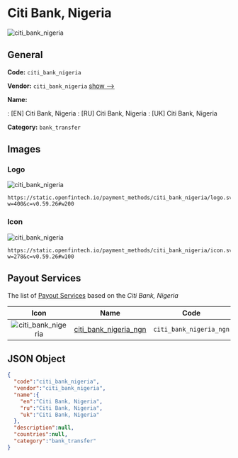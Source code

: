 
# Citi Bank, Nigeria 
![citi_bank_nigeria](https://static.openfintech.io/payment_methods/citi_bank_nigeria/logo.svg?w=400&c=v0.59.26#w200)  

## General 
**Code:** `citi_bank_nigeria` 
 
**Vendor:** `citi_bank_nigeria` [show -->](/vendors/citi_bank_nigeria/) 
 
**Name:** 
 
:	[EN] Citi Bank, Nigeria 
:	[RU] Citi Bank, Nigeria 
:	[UK] Citi Bank, Nigeria 
 
**Category:** `bank_transfer` 
 

## Images 

### Logo 
![citi_bank_nigeria](https://static.openfintech.io/payment_methods/citi_bank_nigeria/logo.svg?w=400&c=v0.59.26#w200)  

```
https://static.openfintech.io/payment_methods/citi_bank_nigeria/logo.svg?w=400&c=v0.59.26#w200
```  

### Icon 
![citi_bank_nigeria](https://static.openfintech.io/payment_methods/citi_bank_nigeria/icon.svg?w=278&c=v0.59.26#w100)  

```
https://static.openfintech.io/payment_methods/citi_bank_nigeria/icon.svg?w=278&c=v0.59.26#w100
```  

## Payout Services 
 
The list of [Payout Services](/payout-services/) based on the _Citi Bank, Nigeria_ 

|Icon|Name|Code| 
|:---:|:---:|:---:| 
|![citi_bank_nigeria](https://static.openfintech.io/payout_methods/citi_bank_nigeria/icon.svg?w=278&c=v0.59.26#w40) |[citi_bank_nigeria_ngn](/payout-services/citi_bank_nigeria_ngn/)|`citi_bank_nigeria_ngn`| 
 

## JSON Object 

```json
{
  "code":"citi_bank_nigeria",
  "vendor":"citi_bank_nigeria",
  "name":{
    "en":"Citi Bank, Nigeria",
    "ru":"Citi Bank, Nigeria",
    "uk":"Citi Bank, Nigeria"
  },
  "description":null,
  "countries":null,
  "category":"bank_transfer"
}
```  
